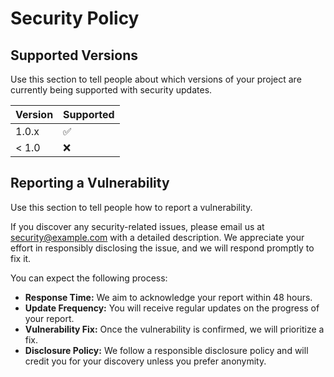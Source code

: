 # Security Policy

## Supported Versions

Use this section to tell people about which versions of your project are
currently being supported with security updates.

| Version | Supported          |
| ------- | ------------------ |
| 1.0.x   | :white_check_mark: |
| < 1.0   | :x:                |

## Reporting a Vulnerability

Use this section to tell people how to report a vulnerability.

If you discover any security-related issues, please email us at [security@example.com](mailto:security@example.com) with a detailed description. We appreciate your effort in responsibly disclosing the issue, and we will respond promptly to fix it.

You can expect the following process:

- **Response Time:** We aim to acknowledge your report within 48 hours.
- **Update Frequency:** You will receive regular updates on the progress of your report.
- **Vulnerability Fix:** Once the vulnerability is confirmed, we will prioritize a fix.
- **Disclosure Policy:** We follow a responsible disclosure policy and will credit you for your discovery unless you prefer anonymity.

